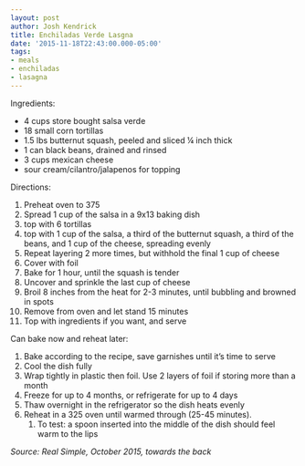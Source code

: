 ```yaml
---
layout: post
author: Josh Kendrick
title: Enchiladas Verde Lasgna
date: '2015-11-18T22:43:00.000-05:00'
tags:
- meals
- enchiladas
- lasagna
---
```


Ingredients:
* 4 cups store bought salsa verde
* 18 small corn tortillas
* 1.5 lbs butternut squash, peeled and sliced ¼ inch thick
* 1 can black beans, drained and rinsed
* 3 cups mexican cheese
* sour cream/cilantro/jalapenos for topping

Directions:
1. Preheat oven to 375
2. Spread 1 cup of the salsa in a 9x13 baking dish
3. top with 6 tortillas
4. top with 1 cup of the salsa, a third of the butternut squash, a third of the beans, and 1 cup of the cheese, spreading evenly
5. Repeat layering 2 more times, but withhold the final 1 cup of cheese
6. Cover with foil
7. Bake for 1 hour, until the squash is tender
8. Uncover and sprinkle the last cup of cheese
9. Broil 8 inches from the heat for 2-3 minutes, until bubbling and browned in spots
10. Remove from oven and let stand 15 minutes
11. Top with ingredients if you want, and serve

Can bake now and reheat later:
1. Bake according to the recipe, save garnishes until it’s time to serve
2. Cool the dish fully
3. Wrap tightly in plastic then foil. Use 2 layers of foil if storing more than a month
4. Freeze for up to 4 months, or refrigerate for up to 4 days
5. Thaw overnight in the refrigerator so the dish heats evenly
6. Reheat in a 325 oven until warmed through (25-45 minutes).
   1. To test: a spoon inserted into the middle of the dish should feel warm to the lips

*Source: Real Simple, October 2015, towards the back*